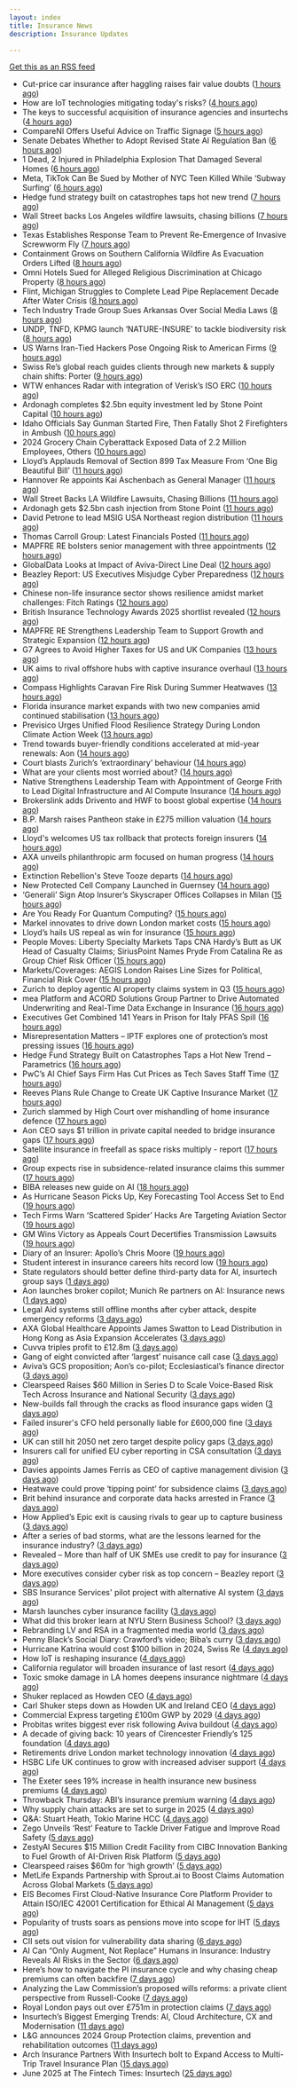 ```yaml
---
layout: index
title: Insurance News
description: Insurance Updates

---
```


[Get this as an RSS feed](/insurance.rss)

<!-- news_marker starts -->
- Cut-price car insurance after haggling raises fair value doubts ([1 hours ago](https://www.postonline.co.uk/personal/7958042/cut-price-car-insurance-after-haggling-raises-fair-value-doubts))
- How are IoT technologies mitigating today's risks? ([4 hours ago](https://www.dig-in.com/news/how-iot-technologies-are-mitigating-risks))
- The keys to successful acquisition of insurance agencies and insurtechs ([4 hours ago](https://www.dig-in.com/news/how-to-successfully-acquire-agencies-and-insurtechs))
- CompareNI Offers Useful Advice on Traffic Signage ([5 hours ago](https://insurance-edge.net/2025/06/30/compareni-offers-useful-advice-on-traffic-signage/))
- Senate Debates Whether to Adopt Revised State AI Regulation Ban ([6 hours ago](https://www.insurancejournal.com/news/national/2025/06/30/829651.htm))
- 1 Dead, 2 Injured in Philadelphia Explosion That Damaged Several Homes ([6 hours ago](https://www.insurancejournal.com/news/east/2025/06/30/829663.htm))
- Meta, TikTok Can Be Sued by Mother of NYC Teen Killed While ‘Subway Surfing’ ([6 hours ago](https://www.insurancejournal.com/news/east/2025/06/30/829631.htm))
- Hedge fund strategy built on catastrophes taps hot new trend ([7 hours ago](https://www.dig-in.com/articles/hedge-fund-strategy-built-on-catastrophes-taps-hot-new-trend))
- Wall Street backs Los Angeles wildfire lawsuits, chasing billions ([7 hours ago](https://www.dig-in.com/articles/wall-street-backs-la-wildfire-lawsuits-chasing-billions))
- Texas Establishes Response Team to Prevent Re-Emergence of Invasive Screwworm Fly ([7 hours ago](https://www.insurancejournal.com/news/southcentral/2025/06/30/829655.htm))
- Containment Grows on Southern California Wildfire As Evacuation Orders Lifted ([8 hours ago](https://www.insurancejournal.com/news/west/2025/06/30/829644.htm))
- Omni Hotels Sued for Alleged Religious Discrimination at Chicago Property ([8 hours ago](https://www.insurancejournal.com/news/midwest/2025/06/30/829641.htm))
- Flint, Michigan Struggles to Complete Lead Pipe Replacement Decade After Water Crisis ([8 hours ago](https://www.insurancejournal.com/news/midwest/2025/06/30/829633.htm))
- Tech Industry Trade Group Sues Arkansas Over Social Media Laws ([8 hours ago](https://www.insurancejournal.com/news/southcentral/2025/06/30/829627.htm))
- UNDP, TNFD, KPMG launch ‘NATURE-INSURE’ to tackle biodiversity risk ([8 hours ago](https://www.reinsurancene.ws/undp-tnfd-kpmg-launch-nature-insure-to-tackle-biodiversity-risk/))
- US Warns Iran-Tied Hackers Pose Ongoing Risk to American Firms ([9 hours ago](https://www.insurancejournal.com/news/national/2025/06/30/829612.htm))
- Swiss Re’s global reach guides clients through new markets & supply chain shifts: Porter ([9 hours ago](https://www.reinsurancene.ws/swiss-res-global-reach-guides-clients-through-new-markets-supply-chain-shifts-porter/))
- WTW enhances Radar with integration of Verisk’s ISO ERC ([10 hours ago](https://www.reinsurancene.ws/wtw-enhances-radar-with-integration-of-verisks-iso-erc/))
- Ardonagh completes $2.5bn equity investment led by Stone Point Capital ([10 hours ago](https://www.reinsurancene.ws/ardonagh-completes-2-5bn-equity-investment-led-by-stone-point-capital/))
- Idaho Officials Say Gunman Started Fire, Then Fatally Shot 2 Firefighters in Ambush ([10 hours ago](https://www.insurancejournal.com/news/west/2025/06/30/829604.htm))
- 2024 Grocery Chain Cyberattack Exposed Data of 2.2 Million Employees, Others ([10 hours ago](https://www.insurancejournal.com/news/east/2025/06/30/829587.htm))
- Lloyd’s Applauds Removal of Section 899 Tax Measure From ‘One Big Beautiful Bill’ ([11 hours ago](https://www.insurancejournal.com/news/international/2025/06/30/829577.htm))
- Hannover Re appoints Kai Aschenbach as General Manager ([11 hours ago](https://www.reinsurancene.ws/hannover-re-appoints-kai-aschenbach-as-general-manager/))
- Wall Street Backs LA Wildfire Lawsuits, Chasing Billions ([11 hours ago](https://www.insurancejournal.com/news/west/2025/06/30/829594.htm))
- Ardonagh gets $2.5bn cash injection from Stone Point ([11 hours ago](https://www.postonline.co.uk/broker/7958044/ardonagh-gets-25bn-cash-injection-from-stone-point))
- David Petrone to lead MSIG USA Northeast region distribution ([11 hours ago](https://www.reinsurancene.ws/david-petrone-to-lead-msig-usa-northeast-region-distribution/))
- Thomas Carroll Group: Latest Financials Posted ([11 hours ago](https://insurance-edge.net/2025/06/30/thomas-carroll-group-latest-financials-posted/))
- MAPFRE RE bolsters senior management with three appointments ([12 hours ago](https://www.reinsurancene.ws/mapfre-re-bolsters-senior-management-with-three-appointments/))
- GlobalData Looks at Impact of Aviva-Direct Line Deal ([12 hours ago](https://insurance-edge.net/2025/06/30/globaldata-looks-at-impact-of-aviva-direct-line-deal/))
- Beazley Report: US Executives Misjudge Cyber Preparedness ([12 hours ago](https://www.insurancejournal.com/news/national/2025/06/30/829584.htm))
- Chinese non-life insurance sector shows resilience amidst market challenges: Fitch Ratings ([12 hours ago](https://www.reinsurancene.ws/chinese-non-life-insurance-sector-shows-resilience-amidst-market-challenges-fitch-ratings/))
- British Insurance Technology Awards 2025 shortlist revealed ([12 hours ago](https://www.postonline.co.uk/technology/7958036/british-insurance-technology-awards-2025-shortlist-revealed))
- MAPFRE RE Strengthens Leadership Team to Support Growth and Strategic Expansion ([12 hours ago](https://www.insurtechinsights.com/mapfre-re-strengthens-leadership-team-to-support-growth-and-strategic-expansion/))
- G7 Agrees to Avoid Higher Taxes for US and UK Companies ([13 hours ago](https://www.insurancejournal.com/news/international/2025/06/30/829566.htm))
- UK aims to rival offshore hubs with captive insurance overhaul ([13 hours ago](https://www.insurancebusinessmag.com/uk/news/breaking-news/uk-aims-to-rival-offshore-hubs-with-captive-insurance-overhaul-540919.aspx))
- Compass Highlights Caravan Fire Risk During Summer Heatwaves ([13 hours ago](https://insurance-edge.net/2025/06/30/compass-highlights-caravan-fire-risk-during-summer-heatwaves/))
- Florida insurance market expands with two new companies amid continued stabilisation ([13 hours ago](https://www.reinsurancene.ws/florida-insurance-market-expands-with-two-new-companies-amid-continued-stabilisation/))
- Previsico Urges Unified Flood Resilience Strategy During London Climate Action Week ([13 hours ago](https://www.insurtechinsights.com/previsico-urges-unified-flood-resilience-strategy-during-london-climate-action-week/))
- Trend towards buyer-friendly conditions accelerated at mid-year renewals: Aon ([14 hours ago](https://www.reinsurancene.ws/trend-towards-buyer-friendly-conditions-accelerated-at-mid-year-renewals-aon/))
- Court blasts Zurich’s ‘extraordinary’ behaviour ([14 hours ago](https://www.postonline.co.uk/news/7958043/court-blasts-zurich%E2%80%99s-%E2%80%98extraordinary%E2%80%99-behaviour))
- What are your clients most worried about? ([14 hours ago](https://www.insurancebusinessmag.com/uk/tv/what-are-your-clients-most-worried-about-540914.aspx))
- Native Strengthens Leadership Team with Appointment of George Frith to Lead Digital Infrastructure and AI Compute Insurance ([14 hours ago](https://www.insurtechinsights.com/native-strengthens-leadership-team-with-appointment-of-george-frith-to-lead-digital-infrastructure-and-ai-compute-insurance/))
- Brokerslink adds Drivento and HWF to boost global expertise ([14 hours ago](https://www.insurancebusinessmag.com/uk/news/breaking-news/brokerslink-adds-drivento-and-hwf-to-boost-global-expertise-540904.aspx))
- B.P. Marsh raises Pantheon stake in £275 million valuation ([14 hours ago](https://www.insurancebusinessmag.com/uk/news/breaking-news/b-p--marsh-raises-pantheon-stake-in-275-million-valuation-540897.aspx))
- Lloyd's welcomes US tax rollback that protects foreign insurers ([14 hours ago](https://www.insurancebusinessmag.com/uk/news/breaking-news/lloyds-welcomes-us-tax-rollback-that-protects-foreign-insurers-540899.aspx))
- AXA unveils philanthropic arm focused on human progress ([14 hours ago](https://www.insurancebusinessmag.com/uk/news/non-profits/axa-unveils-philanthropic-arm-focused-on-human-progress-540894.aspx))
- Extinction Rebellion's Steve Tooze departs ([14 hours ago](https://www.postonline.co.uk/people/7958040/tooze-steps-down-from-extinction-rebellion-leadership))
- New Protected Cell Company Launched in Guernsey ([14 hours ago](https://insurance-edge.net/2025/06/30/new-protected-cell-company-launched-in-guernsey/))
- ‘Generali’ Sign Atop Insurer’s Skyscraper Offices Collapses in Milan ([15 hours ago](https://www.insurancejournal.com/news/international/2025/06/30/829557.htm))
- Are You Ready For Quantum Computing? ([15 hours ago](https://insurance-edge.net/2025/06/30/are-you-ready-for-quantum-computing/))
- Markel innovates to drive down London market costs ([15 hours ago](https://www.postonline.co.uk/lloyd%E2%80%99slondon/7958027/markel-innovates-to-drive-down-london-market-costs))
- Lloyd’s hails US repeal as win for insurance ([15 hours ago](https://www.postonline.co.uk/news/7958041/lloyd%E2%80%99s-hails-us-repeal-as-win-for-insurance))
- People Moves: Liberty Specialty Markets Taps CNA Hardy’s Butt as UK Head of Casualty Claims; SiriusPoint Names Pryde From Catalina Re as Group Chief Risk Officer ([15 hours ago](https://www.insurancejournal.com/news/international/2025/06/30/829550.htm))
- Markets/Coverages: AEGIS London Raises Line Sizes for Political, Financial Risk Cover ([15 hours ago](https://www.insurancejournal.com/news/international/2025/06/30/829543.htm))
- Zurich to deploy agentic AI property claims system in Q3 ([15 hours ago](https://www.postonline.co.uk/technology/7958014/zurich-to-deploy-agentic-ai-property-claims-system-in-q3))
- mea Platform and ACORD Solutions Group Partner to Drive Automated Underwriting and Real-Time Data Exchange in Insurance ([16 hours ago](https://www.insurtechinsights.com/mea-platform-and-acord-solutions-group-partner-to-drive-automated-underwriting-and-real-time-data-exchange-in-insurance/))
- Executives Get Combined 141 Years in Prison for Italy PFAS Spill ([16 hours ago](https://www.insurancejournal.com/news/international/2025/06/30/829529.htm))
- Misrepresentation Matters – IPTF explores one of protection’s most pressing issues ([16 hours ago](https://ifamagazine.com/misrepresentation-matters-iptf-explores-one-of-protections-most-pressing-issues/))
- Hedge Fund Strategy Built on Catastrophes Taps a Hot New Trend – Parametrics ([16 hours ago](https://www.insurancejournal.com/news/international/2025/06/30/829517.htm))
- PwC’s AI Chief Says Firm Has Cut Prices as Tech Saves Staff Time ([17 hours ago](https://www.insurancejournal.com/news/international/2025/06/30/829514.htm))
- Reeves Plans Rule Change to Create UK Captive Insurance Market ([17 hours ago](https://www.insurancejournal.com/news/international/2025/06/30/829506.htm))
- Zurich slammed by High Court over mishandling of home insurance defence ([17 hours ago](https://www.insurancebusinessmag.com/uk/news/legal-insights/zurich-slammed-by-high-court-over-mishandling-of-home-insurance-defence-540881.aspx))
- Aon CEO says $1 trillion in private capital needed to bridge insurance gaps ([17 hours ago](https://www.insurancebusinessmag.com/uk/news/breaking-news/aon-ceo-says-1-trillion-in-private-capital-needed-to-bridge-insurance-gaps-540875.aspx))
- Satellite insurance in freefall as space risks multiply - report ([17 hours ago](https://www.insurancebusinessmag.com/uk/news/breaking-news/satellite-insurance-in-freefall-as-space-risks-multiply--report-540869.aspx))
- Group expects rise in subsidence-related insurance claims this summer ([17 hours ago](https://www.insurancebusinessmag.com/uk/news/claims/group-expects-rise-in-subsidencerelated-insurance-claims-this-summer-540868.aspx))
- BIBA releases new guide on AI ([18 hours ago](https://www.insurancebusinessmag.com/uk/news/technology/biba-releases-new-guide-on-ai-540867.aspx))
- As Hurricane Season Picks Up, Key Forecasting Tool Access Set to End ([19 hours ago](https://www.insurancejournal.com/news/national/2025/06/30/829490.htm))
- Tech Firms Warn ‘Scattered Spider’ Hacks Are Targeting Aviation Sector ([19 hours ago](https://www.insurancejournal.com/news/national/2025/06/30/829496.htm))
- GM Wins Victory as Appeals Court Decertifies Transmission Lawsuits ([19 hours ago](https://www.insurancejournal.com/news/national/2025/06/30/829493.htm))
- Diary of an Insurer: Apollo’s Chris Moore ([19 hours ago](https://www.postonline.co.uk/lloyd%E2%80%99slondon/7957498/diary-of-an-insurer%C2%A0apollo%E2%80%99s-chris-moore))
- Student interest in insurance careers hits record low ([19 hours ago](https://www.postonline.co.uk/people/7957759/student-interest-in-insurance-careers-hits-record-low))
- State regulators should better define third-party data for AI, insurtech group says ([1 days ago](https://www.dig-in.com/news/naic-should-better-define-third-party-ai-data-aitc-says))
- Aon launches broker copilot; Munich Re partners on AI: Insurance news ([1 days ago](https://www.dig-in.com/news/aon-launches-copilot-munich-re-partners-ai-insurance-news))
- Legal Aid systems still offline months after cyber attack, despite emergency reforms ([3 days ago](https://www.insurancebusinessmag.com/uk/news/cyber/legal-aid-systems-still-offline-months-after-cyber-attack-despite-emergency-reforms-540768.aspx))
- AXA Global Healthcare Appoints James Swatton to Lead Distribution in Hong Kong as Asia Expansion Accelerates ([3 days ago](https://www.insurtechinsights.com/axa-global-healthcare-appoints-james-swatton-to-lead-distribution-in-hong-kong-as-asia-expansion-accelerates/))
- Cuvva triples profit to £12.8m ([3 days ago](https://www.postonline.co.uk/personal/7958033/cuvva-triples-profit-to-%C2%A3128m))
- Gang of eight convicted after ‘largest’ nuisance call case ([3 days ago](https://www.postonline.co.uk/news/7958035/gang-of-eight-convicted-after-largest-nuisance-call-case))
- Aviva’s GCS proposition; Aon’s co-pilot; Ecclesiastical’s finance director ([3 days ago](https://www.postonline.co.uk/news/7958002/aviva%E2%80%99s-gcs-proposition-aon%E2%80%99s-co-pilot-ecclesiastical%E2%80%99s-finance-director))
- Clearspeed Raises $60 Million in Series D to Scale Voice-Based Risk Tech Across Insurance and National Security ([3 days ago](https://www.insurtechinsights.com/clearspeed-raises-60-million-in-series-d-to-scale-voice-based-risk-tech-across-insurance-and-national-security/))
- New-builds fall through the cracks as flood insurance gaps widen ([3 days ago](https://www.insurancebusinessmag.com/uk/news/catastrophe/newbuilds-fall-through-the-cracks-as-flood-insurance-gaps-widen-540739.aspx))
- Failed insurer's CFO held personally liable for £600,000 fine ([3 days ago](https://www.insurancebusinessmag.com/uk/news/breaking-news/failed-insurers-cfo-held-personally-liable-for-600000-fine-540737.aspx))
- UK can still hit 2050 net zero target despite policy gaps ([3 days ago](https://www.insurancebusinessmag.com/uk/news/breaking-news/uk-can-still-hit-2050-net-zero-target-despite-policy-gaps-540736.aspx))
- Insurers call for unified EU cyber reporting in CSA consultation ([3 days ago](https://www.insurancebusinessmag.com/uk/news/cyber/insurers-call-for-unified-eu-cyber-reporting-in-csa-consultation-540735.aspx))
- Davies appoints James Ferris as CEO of captive management division ([3 days ago](https://www.insurancebusinessmag.com/uk/news/breaking-news/davies-appoints-james-ferris-as-ceo-of-captive-management-division-540734.aspx))
- Heatwave could prove ‘tipping point’ for subsidence claims ([3 days ago](https://www.postonline.co.uk/news/7958032/heatwave-could-prove-%E2%80%98tipping-point%E2%80%99-for-subsidence-claims))
- Brit behind insurance and corporate data hacks arrested in France ([3 days ago](https://www.insurancebusinessmag.com/uk/news/cyber/brit-behind-insurance-and-corporate-data-hacks-arrested-in-france-540732.aspx))
- How Applied’s Epic exit is causing rivals to gear up to capture business ([3 days ago](https://www.postonline.co.uk/news/7958023/how-applied%E2%80%99s-epic-exit-is-causing-rivals-to-gear-up-to-capture-business))
- After a series of bad storms, what are the lessons learned for the insurance industry? ([3 days ago](https://www.insurancebusinessmag.com/uk/tv/after-a-series-of-bad-storms-what-are-the-lessons-learned-for-the-insurance-industry-540721.aspx))
- Revealed – More than half of UK SMEs use credit to pay for insurance ([3 days ago](https://www.insurancebusinessmag.com/uk/news/sme/revealed--more-than-half-of-uk-smes-use-credit-to-pay-for-insurance-540714.aspx))
- More executives consider cyber risk as top concern – Beazley report ([3 days ago](https://www.insurancebusinessmag.com/uk/news/cyber/more-executives-consider-cyber-risk-as-top-concern--beazley-report-540713.aspx))
- SBS Insurance Services' pilot project with alternative AI system ([3 days ago](https://www.insurancebusinessmag.com/uk/news/claims/sbs-insurance-services-pilot-project-with-alternative-ai-system-540710.aspx))
- Marsh launches cyber insurance facility ([3 days ago](https://www.insurancebusinessmag.com/uk/news/cyber/marsh-launches-cyber-insurance-facility-540707.aspx))
- What did this broker learn at NYU Stern Business School? ([3 days ago](https://www.insurancebusinessmag.com/uk/news/breaking-news/what-did-this-broker-learn-at-nyu-stern-business-school-540702.aspx))
- Rebranding LV and RSA in a fragmented media world ([3 days ago](https://www.postonline.co.uk/personal/7957983/rebranding-lv-and-rsa-in-a-fragmented-media-world))
- Penny Black’s Social Diary: Crawford’s video; Biba’s curry ([3 days ago](https://www.postonline.co.uk/people/7957820/penny-black%E2%80%99s-social-diary-crawford%E2%80%99s-video-biba%E2%80%99s-curry))
- Hurricane Katrina would cost $100 billion in 2024, Swiss Re ([4 days ago](https://www.dig-in.com/news/hurricane-katrina-would-cost-100-billion-in-2024-swiss-re))
- How IoT is reshaping insurance ([4 days ago](https://www.dig-in.com/opinion/how-internet-of-things-is-reshaping-insurance))
- California regulator will broaden insurance of last resort ([4 days ago](https://www.dig-in.com/news/california-regulator-will-broaden-insurance-of-last-resort))
- Toxic smoke damage in LA homes deepens insurance nightmare ([4 days ago](https://www.dig-in.com/articles/toxic-smoke-damage-in-la-homes-deepens-insurance-nightmare))
- Shuker replaced as Howden CEO ([4 days ago](https://www.insurancebusinessmag.com/uk/news/breaking-news/shuker-replaced-as-howden-ceo-540607.aspx))
- Carl Shuker steps down as Howden UK and Ireland CEO ([4 days ago](https://www.postonline.co.uk/news/7958018/carl-shuker-steps-down-as-howden-uk-and-ireland-ceo))
- Commercial Express targeting £100m GWP by 2029 ([4 days ago](https://www.postonline.co.uk/commercial/7957991/commercial-express-targeting-%C2%A3100m-gwp-by-2029))
- Probitas writes biggest ever risk following Aviva buildout ([4 days ago](https://www.postonline.co.uk/commercial/7958003/probitas-writes-biggest-ever-risk-following-aviva-buildout))
- A decade of giving back: 10 years of Cirencester Friendly’s 125 foundation ([4 days ago](https://ifamagazine.com/a-decade-of-giving-back-10-years-of-cirencester-friendlys-125-foundation/))
- Retirements drive London market technology innovation ([4 days ago](https://www.postonline.co.uk/technology/7957993/retirements-drive-london-market-technology-innovation))
- HSBC Life UK continues to grow with increased adviser support ([4 days ago](https://ifamagazine.com/hsbc-life-uk-continues-to-grow-with-increased-adviser-support/))
- The Exeter sees 19% increase in health insurance new business premiums ([4 days ago](https://ifamagazine.com/the-exeter-sees-19-increase-in-health-insurance-new-business-premiums/))
- Throwback Thursday: ABI’s insurance premium warning ([4 days ago](https://www.postonline.co.uk/personal/7956732/throwback-thursday-abi%E2%80%99s-insurance-premium-warning))
- Why supply chain attacks are set to surge in 2025 ([4 days ago](https://www.postonline.co.uk/technology/7957905/why-supply-chain-attacks-are-set-to-surge-in-2025))
- Q&A: Stuart Heath, Tokio Marine HCC ([4 days ago](https://www.postonline.co.uk/lloyd%E2%80%99slondon/7957582/qa-stuart-heath-tokio-marine-hcc))
- Zego Unveils ‘Rest’ Feature to Tackle Driver Fatigue and Improve Road Safety ([5 days ago](https://www.insurtechinsights.com/zego-unveils-rest-feature-to-tackle-driver-fatigue-and-improve-road-safety/))
- ZestyAI Secures $15 Million Credit Facility from CIBC Innovation Banking to Fuel Growth of AI-Driven Risk Platform ([5 days ago](https://www.insurtechinsights.com/zestyai-secures-15-million-credit-facility-from-cibc-innovation-banking-to-fuel-growth-of-ai-driven-risk-platform/))
- Clearspeed raises $60m for ‘high growth’ ([5 days ago](https://www.postonline.co.uk/technology/7958000/clearspeed-raises-60m-for-%E2%80%98high-growth%E2%80%99))
- MetLife Expands Partnership with Sprout.ai to Boost Claims Automation Across Global Markets ([5 days ago](https://www.insurtechinsights.com/metlife-expands-partnership-with-sprout-ai-to-boost-claims-automation-across-global-markets/))
- EIS Becomes First Cloud-Native Insurance Core Platform Provider to Attain ISO/IEC 42001 Certification for Ethical AI Management ([5 days ago](https://www.insurtechinsights.com/eis-becomes-first-cloud-native-insurance-core-platform-provider-to-attain-iso-iec-42001-certification-for-ethical-ai-management/))
- Popularity of trusts soars as pensions move into scope for IHT ([5 days ago](https://ifamagazine.com/popularity-of-trusts-soars-as-pensions-move-into-scope-for-iht/))
- CII sets out vision for vulnerability data sharing ([6 days ago](https://ifamagazine.com/cii-sets-out-vision-for-vulnerability-data-sharing/))
- AI Can “Only Augment, Not Replace” Humans in Insurance: Industry Reveals AI Risks in the Sector ([6 days ago](https://thefintechtimes.com/ai-can-only-augment-not-replace-humans-in-insurance-industry-reveals-ai-risks-in-the-sector/))
- Here’s how to navigate the PI insurance cycle and why chasing cheap premiums can often backfire ([7 days ago](https://ifamagazine.com/advisers-heres-how-to-navigate-the-pi-insurance-cycle-and-why-chasing-cheap-premiums-can-often-backfire/))
- Analyzing the Law Commission’s proposed wills reforms: a private client perspective from Russell-Cooke ([7 days ago](https://ifamagazine.com/analyzing-the-law-commissions-proposed-wills-reforms-a-private-client-perspective-from-russell-cooke/))
- Royal London pays out over £751m in protection claims ([7 days ago](https://ifamagazine.com/royal-london-pays-out-over-751m-in-protection-claims/))
- Insurtech’s Biggest Emerging Trends: AI, Cloud Architecture, CX and Modernisation ([11 days ago](https://thefintechtimes.com/insurtech-biggest-emerging-trends-ai-cloud-architecture-cx-and-data/))
- L&G announces 2024 Group Protection claims, prevention and rehabilitation outcomes ([11 days ago](https://ifamagazine.com/lg-announces-2024-group-protection-claims-prevention-and-rehabilitation-outcomes/))
- Arch Insurance Partners With Insurtech bolt to Expand Access to Multi-Trip Travel Insurance Plan ([15 days ago](https://thefintechtimes.com/arch-insurance-partners-with-insurtech-bolt-to-expand-access-to-multi-trip-travel-insurance-plan/))
- June 2025 at The Fintech Times: Insurtech ([25 days ago](https://thefintechtimes.com/june-2025-at-the-fintech-times-insurtech/))

<!-- news_marker ends -->